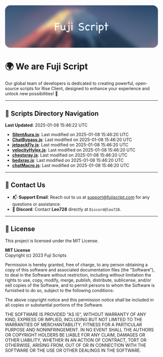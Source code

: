 ![Banner](.github/b.webp)

# 🌍 **We are Fuji Script**

Our global team of developers is dedicated to creating powerful, open-source scripts for Rise Client, designed to enhance your experience and unlock new possibilities! 🌟

---
<!-- SCRIPTS_NAVIGATION_START -->
## 📂 **Scripts Directory Navigation**

**Last Updated**: 2025-01-08 15:46:22 UTC

- **[SilentAura.js](scripts/SilentAura.js)**: Last modified on 2025-01-08 15:46:20 UTC
- **[ChatBypass.js](scripts/ChatBypass.js)**: Last modified on 2025-01-08 15:46:20 UTC
- **[jetpackFly.js](scripts/jetpackFly.js)**: Last modified on 2025-01-08 15:46:20 UTC
- **[velocityHylex.js](scripts/velocityHylex.js)**: Last modified on 2025-01-08 15:46:20 UTC
- **[chestxray.js](scripts/chestxray.js)**: Last modified on 2025-01-08 15:46:20 UTC
- **[bedxray.js](scripts/bedxray.js)**: Last modified on 2025-01-08 15:46:20 UTC
- **[chatMacro.js](scripts/chatMacro.js)**: Last modified on 2025-01-08 15:46:20 UTC

<!-- SCRIPTS_NAVIGATION_END -->

---

## 💬 **Contact Us**  
- 📬 **Support Email**: Reach out to us at [support@fujiscript.com](mailto:support@fujiscript.com) for any questions or assistance.  
- 💬 **Discord**: Contact **Leo728** directly at `Discord@leo728`.

---

## 📜 **License**

This project is licensed under the MIT License.  

**MIT License**  
Copyright (c) 2023 Fuji Scripts  

Permission is hereby granted, free of charge, to any person obtaining a copy of this software and associated documentation files (the "Software"), to deal in the Software without restriction, including without limitation the rights to use, copy, modify, merge, publish, distribute, sublicense, and/or sell copies of the Software, and to permit persons to whom the Software is furnished to do so, subject to the following conditions:  

The above copyright notice and this permission notice shall be included in all copies or substantial portions of the Software.  

THE SOFTWARE IS PROVIDED "AS IS", WITHOUT WARRANTY OF ANY KIND, EXPRESS OR IMPLIED, INCLUDING BUT NOT LIMITED TO THE WARRANTIES OF MERCHANTABILITY, FITNESS FOR A PARTICULAR PURPOSE AND NONINFRINGEMENT. IN NO EVENT SHALL THE AUTHORS OR COPYRIGHT HOLDERS BE LIABLE FOR ANY CLAIM, DAMAGES OR OTHER LIABILITY, WHETHER IN AN ACTION OF CONTRACT, TORT OR OTHERWISE, ARISING FROM, OUT OF OR IN CONNECTION WITH THE SOFTWARE OR THE USE OR OTHER DEALINGS IN THE SOFTWARE.  
